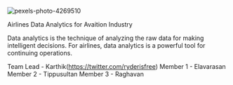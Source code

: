 ![pexels-photo-4269510](https://user-images.githubusercontent.com/98963132/192129805-bef800cf-d60b-4c0b-b8ff-25e3049e5f23.jpg)

Airlines Data Analytics for Avaition Industry

 Data analytics is the technique of analyzing the raw data for making intelligent decisions. For airlines, data analytics is a powerful tool for continuing operations.
 
 Team Lead - Karthik(https://twitter.com/ryderisfree)
 Member 1  - Elavarasan
 Member 2  - Tippusultan
 Member 3  - Raghavan
